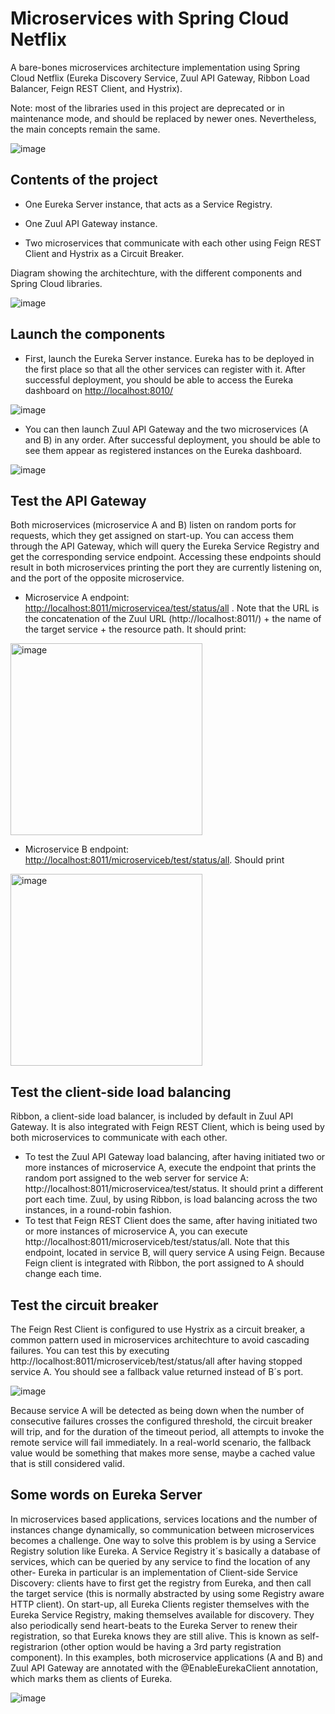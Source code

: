 
# Microservices with Spring Cloud Netflix

A bare-bones microservices architecture implementation using Spring Cloud Netflix (Eureka Discovery Service, Zuul API Gateway, Ribbon Load Balancer, Feign REST Client, and Hystrix).

Note: most of the libraries used in this project are deprecated or in maintenance mode, and should be replaced by newer ones. Nevertheless, the main concepts remain the same.

![image](https://user-images.githubusercontent.com/25701657/187342958-ecf1e0a3-640b-4b5d-be86-aaa522b4177d.png)




## Contents of the project

- One Eureka Server instance, that acts as a Service Registry.

- One Zuul API Gateway instance.

- Two microservices that communicate with each other using Feign REST Client and Hystrix as a Circuit Breaker.

Diagram showing the architechture, with the different components and Spring Cloud libraries.

![image](https://user-images.githubusercontent.com/25701657/187344424-9a8b2585-475a-43fb-921e-fb0f452c4a8b.png)


##  Launch the components

- First, launch the Eureka Server instance. Eureka has to be deployed in the first place so that all the other services can register with it. After successful deployment, you should be able to access the Eureka dashboard on [http://localhost:8010/](http://localhost:8010/)

![image](https://user-images.githubusercontent.com/25701657/187342988-1405a2ba-6571-4041-912d-ecf380ca073f.png)



- You can then launch Zuul API Gateway and the two microservices (A and B) in any order. After successful deployment, you should be able to see them appear as registered instances on the Eureka dashboard.

![image](https://user-images.githubusercontent.com/25701657/187342999-d86d6d4c-c3a6-4d07-be48-bd6eae922b92.png)


## Test the API Gateway

Both microservices (microservice A and B) listen on random ports for requests, which they get assigned on start-up. You can access them through the API Gateway, which will query the Eureka Service Registry and get the corresponding service endpoint. Accessing these endpoints should result in both microservices printing the port they are currently listening on, and the port of the opposite microservice.

- Microservice A endpoint: [http://localhost:8011/microservicea/test/status/all](http://localhost:8011/microservicea/test/status) . Note that the URL is the concatenation of the Zuul URL (http://localhost:8011/) + the name of the target service + the resource path. It should print:

<img width="307" alt="image" src="https://user-images.githubusercontent.com/25701657/187344908-bfa10d1e-500b-4d5a-bfe4-a2121217f0c5.png">


- Microservice B endpoint: [http://localhost:8011/microserviceb/test/status/all](http://localhost:8011/microserviceb/test/status). Should print

<img width="307" alt="image" src="https://user-images.githubusercontent.com/25701657/187345129-2906a8e4-369b-4927-a99e-27283eddf3a6.png">





## Test the client-side load balancing

Ribbon, a client-side load balancer, is included by default in Zuul API Gateway. It is also integrated with Feign REST Client, which is being used by both microservices to communicate with each other. 

 - To test the Zuul API Gateway load balancing, after having initiated two or more instances of microservice A, execute the endpoint that prints the random port assigned to the web server for service A: http://localhost:8011/microservicea/test/status. It should print a different port each time. Zuul, by using Ribbon, is load balancing across the two instances, in a round-robin fashion.
- To test that Feign REST Client does the same, after having initiated two or more instances of microservice A, you can execute http://localhost:8011/microserviceb/test/status/all. Note that this endpoint, located in service B, will query service A using Feign. Because Feign client is integrated with Ribbon, the port assigned to A should change each time.
 
## Test the circuit breaker
The Feign Rest Client is configured to use Hystrix as a circuit breaker, a common pattern used in microservices architechture to avoid cascading failures. You can test this by executing http://localhost:8011/microserviceb/test/status/all after having stopped service A. You should see a fallback value returned instead of B´s port.

![image](https://user-images.githubusercontent.com/25701657/187344578-c2d036ab-a694-4a15-a377-29a858a331f6.png)


Because service A will be detected as being down when the number of consecutive failures crosses the configured threshold, the circuit breaker will trip, and for the duration of the timeout period, all attempts to invoke the remote service will fail immediately. In a real-world scenario, the fallback value would be something that makes more sense, maybe a cached value that is still considered valid.

## Some words on Eureka Server

In microservices based applications, services locations and the number of instances change dynamically, so communication between microservices becomes a challenge. One way to solve this problem is by using a Service Registry solution like Eureka. A Service Registry it´s basically a database of services, which can be queried by any service to find the location of any other- Eureka in particular is an implementation of Client-side Service Discovery: clients have to first get the registry from Eureka, and then call the target service (this is normally abstracted by using some Registry aware HTTP client).
On start-up, all Eureka Clients register themselves with the Eureka Service Registry, making themselves available for discovery. They also periodically send heart-beats to the Eureka Server to renew their registration, so that Eureka knows they are still alive. This is known as self-registrarion (other option would be having a 3rd party registration component). In this examples, both microservice applications (A and B) and Zuul API Gateway are annotated with the @EnableEurekaClient annotation, which marks them as clients of Eureka.

![image](https://user-images.githubusercontent.com/25701657/187344542-a3fc5dd3-c40d-4345-8b7d-7490521c2322.png)

